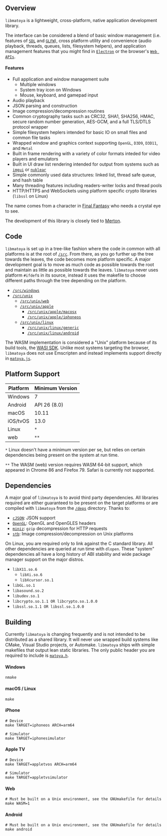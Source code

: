 ## Overview

`libmatoya` is a lightweight, cross-platform, native application development library.

The interface can be considered a blend of basic window management (i.e. features of [`SDL`](https://github.com/libsdl-org/SDL) and [`GLFW`](https://github.com/glfw/glfw)), cross platform utility and convenience (audio playback, threads, queues, lists, filesystem helpers), and application management features that you might find in [`Electron`](https://github.com/electron/electron) or the browser's [`Web APIs`](https://developer.mozilla.org/en-US/docs/Web/API).

#### Features
- Full application and window management suite
    - Multiple windows
	- System tray icon on Windows
    - Mouse, keyboard, and gamepad input
- Audio playback
- JSON parsing and construction
- Image compression/decompression routines
- Common cryptography tasks such as CRC32, SHA1, SHA256, HMAC, secure random number generation, AES-GCM, and a full TLS/DTLS protocol wrapper
- Simple filesystem heplers intended for basic IO on small files and common file tasks
- Wrapped window and graphics context supporting `OpenGL`, `D3D9`, `D3D11`, and `Metal`
- Built in frame rendering with a variety of color formats inteded for video players and emulators
- Built in UI draw list rendering intended for output from systems such as [`imgui`](https://github.com/ocornut/imgui) or [`nuklear`](https://github.com/Immediate-Mode-UI/Nuklear)
- Simple commonly used data structures: linked list, thread safe queue, and hash table
- Many threading features including readers-writer locks and thread pools
- HTTP/HTTPS and WebSockets using platform specific crypto libraries (`libssl` on Linux)

The name comes from a character in [Final Fantasy](https://en.wikipedia.org/wiki/Final_Fantasy_(video_game)) who needs a crystal eye to see.

The development of this library is closely tied to [Merton](https://github.com/matoya/merton).

## Code

`libmatoya` is set up in a tree-like fashion where the code in common with all platforms is at the root of [`/src`](/src). From there, as you go further up the tree towards the leaves, the code becomes more platform specific. A major development goal is to move as much code as possible towards the root and maintain as little as possible towards the leaves. `libmatoya` never uses platform `#ifdef`s in its source, instead it uses the makefile to choose different paths through the tree depending on the platform.

- [`/src/windows`](/src/windows)
- [`/src/unix`](/src/unix)
    - [`/src/unix/web`](/src/unix/web)
    - [`/src/unix/apple`](/src/unix/apple)
        - [`/src/unix/apple/macosx`](/src/unix/apple/macosx)
        - [`/src/unix/apple/iphoneos`](/src/unix/apple/macosx)
    - [`/src/unix/linux`](/src/unix/linux)
        - [`/src/unix/linux/generic`](/src/unix/linux/generic)
        - [`/src/unix/linux/android`](/src/unix/linux/android)

The WASM implementation is considered a "Unix" platform because of its build tools, the [WASI SDK](https://github.com/WebAssembly/wasi-sdk). Unlike most systems targeting the browser, `libmatoya` does not use Emscripten and instead implements support directly in [`matoya.js`](/src/unix/web/matoya.js).

## Platform Support

| Platform | Minimum Version |
| -------- | --------------- |
| Windows  | 7               |
| Android  | API 26 (8.0)    |
| macOS    | 10.11           |
| iOS/tvOS | 13.0            |
| Linux    | `*`             |
| web      | `**`            |

`*` Linux doesn't have a minimum version per se, but relies on certain dependencies being present on the system at run time.

`**` The WASM (web) version requires WASM 64-bit support, which appeared in Chrome 86 and Firefox 79. Safari is currently not supported.

## Dependencies

A major goal of `libmatoya` is to avoid third party dependencies. All libraries required are either guaranteed to be present on the target platforms or are compiled with `libmatoya` from the [`/deps`](/deps) directory. Thanks to:

- [`cJSON`](https://github.com/DaveGamble/cJSON): JSON support
- [`OpenGL`](https://github.com/KhronosGroup/OpenGL-Registry): OpenGL and OpenGLES headers
- [`miniz`](https://github.com/richgel999/miniz): `gzip` decompression for HTTP requests
- [`stb`](https://github.com/nothings/stb): Image compression/decompression on Unix platforms

On Linux, you are required only to link against the C standard library. All other dependencies are queried at run time with `dlopen`. These "system" dependencies all have a long history of ABI stability and wide package manager support on the major distros.

- `libX11.so.6`
    - `libXi.so.6`
	- `libXcursor.so.1`
- `libGL.so.1`
- `libasound.so.2`
- `libudev.so.1`
- `libcrypto.so.1.1 OR libcrypto.so.1.0.0`
- `libssl.so.1.1 OR libssl.so.1.0.0`

## Building

Currently `libmatoya` is changing frequently and is not intended to be distributed as a shared library. It will never use wrapped build systems like CMake, Visual Studio projects, or Automake. `libmatoya` ships with simple makefiles that output lean static libraries. The only public header you are required to include is [`matoya.h`](/src/matoya.h).

#### Windows
```shell
nmake
```
#### macOS / Linux
```shell
make
```
#### iPhone
```shell
# Device
make TARGET=iphoneos ARCH=arm64

# Simulator
make TARGET=iphonesimulator
```
#### Apple TV
```shell
# Device
make TARGET=appletvos ARCH=arm64

# Simulator
make TARGET=appletvsimulator
```
#### Web
```shell
# Must be built on a Unix environment, see the GNUmakefile for details
make WASM=1
```
#### Android
```shell
# Must be built on a Unix environment, see the GNUmakefile for details
make android
```
